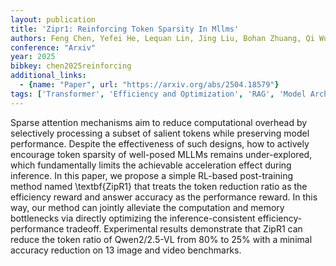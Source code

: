 ```yaml
---
layout: publication
title: 'Zipr1: Reinforcing Token Sparsity In Mllms'
authors: Feng Chen, Yefei He, Lequan Lin, Jing Liu, Bohan Zhuang, Qi Wu
conference: "Arxiv"
year: 2025
bibkey: chen2025reinforcing
additional_links:
  - {name: "Paper", url: "https://arxiv.org/abs/2504.18579"}
tags: ['Transformer', 'Efficiency and Optimization', 'RAG', 'Model Architecture', 'Reinforcement Learning', 'Training Techniques', 'Attention Mechanism']
---
```

Sparse attention mechanisms aim to reduce computational overhead by
selectively processing a subset of salient tokens while preserving model
performance. Despite the effectiveness of such designs, how to actively
encourage token sparsity of well-posed MLLMs remains under-explored, which
fundamentally limits the achievable acceleration effect during inference. In
this paper, we propose a simple RL-based post-training method named
\textbf\{ZipR1\} that treats the token reduction ratio as the efficiency reward
and answer accuracy as the performance reward.
  In this way, our method can jointly alleviate the computation and memory
bottlenecks via directly optimizing the inference-consistent
efficiency-performance tradeoff. Experimental results demonstrate that ZipR1
can reduce the token ratio of Qwen2/2.5-VL from 80% to 25% with a minimal
accuracy reduction on 13 image and video benchmarks.
